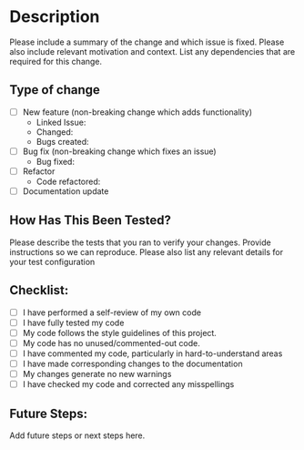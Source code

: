 # Description

Please include a summary of the change and which issue is fixed. Please also include relevant motivation and context. List any dependencies that are required for this change.

## Type of change


- [ ] New feature (non-breaking change which adds functionality)
    - Linked Issue: 
    - Changed: 
    - Bugs created:
- [ ] Bug fix (non-breaking change which fixes an issue)
    - Bug fixed:
- [ ] Refactor
    - Code refactored:
- [ ] Documentation update

## How Has This Been Tested?

Please describe the tests that you ran to verify your changes. Provide instructions so we can reproduce. Please also list any relevant details for your test configuration

## Checklist:

- [ ] I have performed a self-review of my own code
- [ ] I have fully tested my code
- [ ] My code follows the style guidelines of this project.
- [ ] My code has no unused/commented-out code.
- [ ] I have commented my code, particularly in hard-to-understand areas
- [ ] I have made corresponding changes to the documentation
- [ ] My changes generate no new warnings
- [ ] I have checked my code and corrected any misspellings

## Future Steps:

Add future steps or next steps here.
